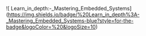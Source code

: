 ![ Learn_in_depth:-_Mastering_Embedded_Systems] (https://img.shields.io/badge/%20Learn_in_depth%3A-_Mastering_Embedded_Systems-blue?style=for-the-badge&logoColor=%20&logoSize=10)

 
